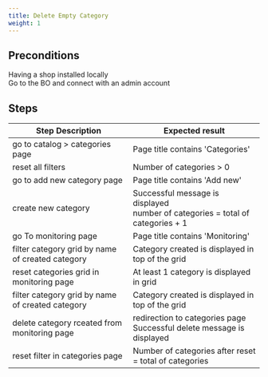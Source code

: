 ```yaml
---
title: Delete Empty Category
weight: 1
---
```


## Preconditions

Having a shop installed locally\
Go to the BO and connect with an admin account
## Steps
| Step Description | Expected result |
| ----- | ----- |
| go to catalog > categories page | Page title contains 'Categories' |
| reset all filters | Number of categories > 0 |
| go to add new category page | Page title contains 'Add new' |
| create new category | Successful message is displayed<br>number of categories = total of categories + 1 |
| go To monitoring page | Page title contains 'Monitoring' |
| filter category grid by name of created category | Category created is displayed in top of the grid |
| reset categories grid in monitoring page | At least 1 category is displayed in grid |
| filter category grid by name of created category | Category created is displayed in top of the grid |
| delete category rceated from monitoring page | redirection to categories page<br>Successful delete message is displayed |
| reset filter in categories page | Number of categories after reset = total of categories |
